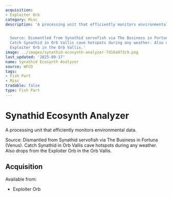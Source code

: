```yaml
---
acquisition:
- Exploiter Orb
category: Misc
description: 'A processing unit that efficiently monitors environmental data.


  Source: Dismantled from Synathid servofish via The Business in Fortuna (Venus).
  Catch Synathid in Orb Vallis cave hotspots during any weather. Also drops from the
  Exploiter Orb in the Orb Vallis.'
image: ../images/synathid-ecosynth-analyzer-7d16a973c9.png
last_updated: '2025-09-17'
name: Synathid Ecosynth Analyzer
source: WFCD
tags:
- Fish Part
- Misc
tradable: false
type: Fish Part
---
```


# Synathid Ecosynth Analyzer

A processing unit that efficiently monitors environmental data.

Source: Dismantled from Synathid servofish via The Business in Fortuna (Venus). Catch Synathid in Orb Vallis cave hotspots during any weather. Also drops from the Exploiter Orb in the Orb Vallis.

## Acquisition

Available from:
- Exploiter Orb

